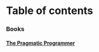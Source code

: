 # Table of contents

### Books

#### [The Pragmatic Programmer](books/the-pragmatic-programmer.md)



